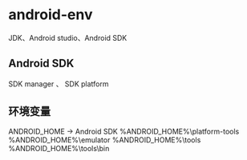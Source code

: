 # android-env

JDK、Android studio、Android SDK

## Android SDK

SDK manager 、 SDK platform

## 环境变量

ANDROID_HOME -> Android SDK
%ANDROID_HOME%\platform-tools
%ANDROID_HOME%\emulator
%ANDROID_HOME%\tools
%ANDROID_HOME%\tools\bin
